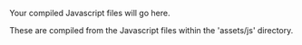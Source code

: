 Your compiled Javascript files will go here.

These are compiled from the Javascript files within the 'assets/js' directory.
